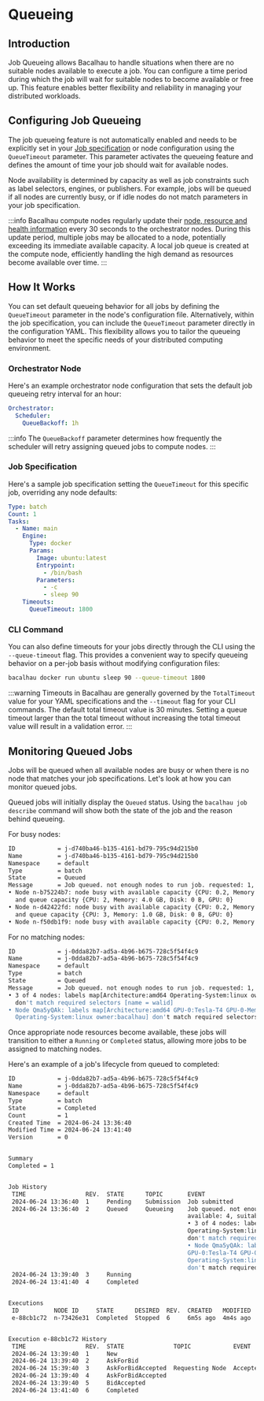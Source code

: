 # Queueing

## Introduction

Job Queueing allows Bacalhau to handle situations when there are no suitable nodes available to execute a job. You can configure a time period during which the job will wait for suitable nodes to become available or free up. This feature enables better flexibility and reliability in managing your distributed workloads.

## Configuring Job Queueing

The job queueing feature is not automatically enabled and needs to be explicitly set in your [Job specification](../specifications/job.md) or node configuration using the `QueueTimeout` parameter. This parameter activates the queueing feature and defines the amount of time your job should wait for available nodes.

Node availability is determined by capacity as well as job constraints such as label selectors, engines, or publishers. For example, jobs will be queued if all nodes are currently busy, or if idle nodes do not match parameters in your job specification.

:::info
Bacalhau compute nodes regularly update their [node, resource and health information](../setting-up/06-node_management.md#compute-node-updates) every 30 seconds to the orchestrator nodes. During this update period, multiple jobs may be allocated to a node, potentially exceeding its immediate available capacity. A local job queue is created at the compute node, efficiently handling the high demand as resources become available over time.
:::

## How It Works

You can set default queueing behavior for all jobs by defining the `QueueTimeout` parameter in the node's configuration file. Alternatively, within the job specification, you can include the `QueueTimeout` parameter directly in the configuration YAML. This flexibility allows you to tailor the queueing behavior to meet the specific needs of your distributed computing environment.

### Orchestrator Node

Here's an example orchestrator node configuration that sets the default job queueing retry interval for an hour:

```yaml
Orchestrator:
  Scheduler:
    QueueBackoff: 1h
```

:::info
The `QueueBackoff` parameter determines how frequently the scheduler will retry assigning queued jobs to compute nodes.
:::

### Job Specification

Here's a sample job specification setting the `QueueTimeout` for this specific job, overriding any node defaults:

```yaml
Type: batch
Count: 1
Tasks:
  - Name: main
    Engine:
      Type: docker
      Params:
        Image: ubuntu:latest
        Entrypoint:
          - /bin/bash
        Parameters:
          - -c
          - sleep 90
    Timeouts:
      QueueTimeout: 1800
```

### CLI Command

You can also define timeouts for your jobs directly through the CLI using the `--queue-timeout` flag. This provides a convenient way to specify queueing behavior on a per-job basis without modifying configuration files:

```bash
bacalhau docker run ubuntu sleep 90 --queue-timeout 1800
```

:::warning
Timeouts in Bacalhau are generally governed by the `TotalTimeout` value for your YAML specifications and the `--timeout` flag for your CLI commands. The default total timeout value is 30 minutes. Setting a queue timeout larger than the total timeout without increasing the total timeout value will result in a validation error.
:::

## Monitoring Queued Jobs

Jobs will be queued when all available nodes are busy or when there is no node that matches your job specifications. Let's look at how you can monitor queued jobs.

Queued jobs will initially display the `Queued` status. Using the `bacalhau job describe` command will show both the state of the job and the reason behind queueing.

For busy nodes:

```bash
ID            = j-d740ba46-b135-4161-bd79-795c94d215b0
Name          = j-d740ba46-b135-4161-bd79-795c94d215b0
Namespace     = default
Type          = batch
State         = Queued
Message       = Job queued. not enough nodes to run job. requested: 1, available: 3, suitable: 0.
• Node n-b75224b7: node busy with available capacity {CPU: 0.2, Memory: 12 GB, Disk: 79 GB, GPU: 0} 
  and queue capacity {CPU: 2, Memory: 4.0 GB, Disk: 0 B, GPU: 0}
• Node n-d42422fd: node busy with available capacity {CPU: 0.2, Memory: 12 GB, Disk: 83 GB, GPU: 0} 
  and queue capacity {CPU: 3, Memory: 1.0 GB, Disk: 0 B, GPU: 0}
• Node n-f50db1f9: node busy with available capacity {CPU: 0.2, Memory: 12 GB, Disk: 83 GB, GPU: 0}
```

For no matching nodes:

```bash
ID            = j-0dda82b7-ad5a-4b96-b675-728c5f54f4c9
Name          = j-0dda82b7-ad5a-4b96-b675-728c5f54f4c9
Namespace     = default
Type          = batch
State         = Queued
Message       = Job queued. not enough nodes to run job. requested: 1, available: 4, suitable: 0.
• 3 of 4 nodes: labels map[Architecture:amd64 Operating-System:linux owner:bacalhau] 
  don't match required selectors [name = walid]
• Node Qma5yQAk: labels map[Architecture:amd64 GPU-0:Tesla-T4 GPU-0-Memory:15360-MiB 
  Operating-System:linux owner:bacalhau] don't match required selectors [name = walid]
```

Once appropriate node resources become available, these jobs will transition to either a `Running` or `Completed` status, allowing more jobs to be assigned to matching nodes.

Here's an example of a job's lifecycle from queued to completed:

```bash
ID            = j-0dda82b7-ad5a-4b96-b675-728c5f54f4c9
Name          = j-0dda82b7-ad5a-4b96-b675-728c5f54f4c9
Namespace     = default
Type          = batch
State         = Completed
Count         = 1
Created Time  = 2024-06-24 13:36:40
Modified Time = 2024-06-24 13:41:40
Version       = 0


Summary
Completed = 1


Job History
 TIME                 REV.  STATE      TOPIC       EVENT
 2024-06-24 13:36:40  1     Pending    Submission  Job submitted
 2024-06-24 13:36:40  2     Queued     Queueing    Job queued. not enough nodes to run job. requested: 1, 
                                                   available: 4, suitable: 0.
                                                   • 3 of 4 nodes: labels map[Architecture:amd64 
                                                   Operating-System:linux owner:bacalhau] 
                                                   don't match required selectors [name = walid]
                                                   • Node Qma5yQAk: labels map[Architecture:amd64 
                                                   GPU-0:Tesla-T4 GPU-0-Memory:15360-MiB 
                                                   Operating-System:linux owner:bacalhau] 
                                                   don't match required selectors [name = walid]
 2024-06-24 13:39:40  3     Running
 2024-06-24 13:41:40  4     Completed


Executions
 ID          NODE ID     STATE      DESIRED  REV.  CREATED   MODIFIED  COMMENT
 e-88cb1c72  n-73426e31  Completed  Stopped  6     6m5s ago  4m4s ago  Accepted job


Execution e-88cb1c72 History
 TIME                 REV.  STATE              TOPIC            EVENT
 2024-06-24 13:39:40  1     New
 2024-06-24 13:39:40  2     AskForBid
 2024-06-24 15:39:40  3     AskForBidAccepted  Requesting Node  Accepted job
 2024-06-24 13:39:40  4     AskForBidAccepted
 2024-06-24 13:39:40  5     BidAccepted
 2024-06-24 13:41:40  6     Completed
```